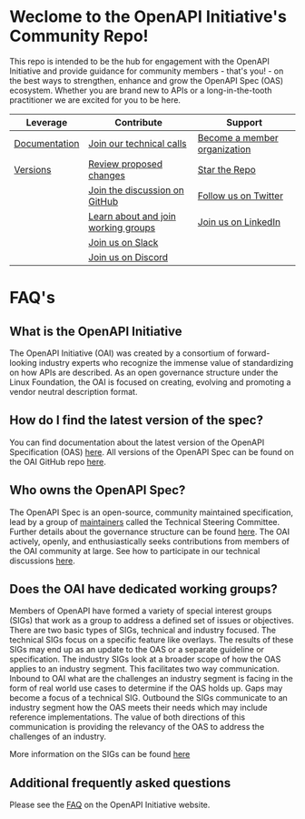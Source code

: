 # Weclome to the OpenAPI Initiative's Community Repo!

This repo is intended to be the hub for engagement with the OpenAPI Initiative and provide guidance for community members - that's you! - on the best ways to strengthen, enhance and grow the OpenAPI Spec (OAS) ecosystem. Whether you are brand new to APIs or a long-in-the-tooth practitioner we are excited for you to be here. 

| Leverage  | Contribute | Support |
| ------------- | ------------- | ------------- |
| [Documentation](https://learn.openapis.org/)  | [Join our technical calls](https://github.com/OAI/OpenAPI-Specification#participation)  | [Become a member organization](https://enrollment.lfx.linuxfoundation.org/?project=openapi) |
| [Versions](https://github.com/OAI/OpenAPI-Specification/releases) | [Review proposed changes](https://github.com/OAI/OpenAPI-Specification/pulls)   | [Star the Repo](https://github.com/OAI/OpenAPI-Specification/stargazers)  |
| | [Join the discussion on GitHub](https://github.com/OAI/OpenAPI-Specification/issues) | [Follow us on Twitter](https://twitter.com/OpenApiSpec) |
| | [Learn about and join working groups](./SPECIAL_INTEREST_GROUPS.md) | [Join us on LinkedIn](https://www.linkedin.com/groups/8556951/) |
| | [Join us on Slack](https://communityinviter.com/apps/open-api/openapi) |
| | [Join us on Discord](https://discord.gg/3kJKfTbZYd) | |


# FAQ's
## What is the OpenAPI Initiative
The OpenAPI Initiative (OAI) was created by a consortium of forward-looking industry experts who recognize the immense value of standardizing on how APIs are described. As an open governance structure under the Linux Foundation, the OAI is focused on creating, evolving and promoting a vendor neutral description format.

## How do I find the latest version of the spec?
You can find documentation about the latest version of the OpenAPI Specification (OAS) [here](https://spec.openapis.org/oas/latest.html). All versions of the OpenAPI Spec can be found on the OAI GitHub repo [here](https://github.com/OAI/OpenAPI-Specification/releases).

## Who owns the OpenAPI Spec?
The OpenAPI Spec is an open-source, community maintained specification, lead by a group of [maintainers](https://github.com/OAI/OpenAPI-Specification/blob/main/MAINTAINERS.md) called the Technical Steering Committee. Further details about the governance structure can be found [here](https://github.com/OAI/OpenAPI-Specification/blob/main/GOVERNANCE.md). The OAI actively, openly, and enthusiastically seeks contributions from members of the OAI community at large. See how to participate in our technical discussions [here](https://github.com/OAI/OpenAPI-Specification#participation).

## Does the OAI have dedicated working groups?
Members of OpenAPI have formed a variety of special interest groups (SIGs) that work as a group to address a defined set of issues or objectives. There are two basic types of SIGs, technical and industry focused. The technical SIGs focus on a specific feature like overlays. The results of these SIGs may end up as an update to the OAS or a separate guideline or specification. The industry SIGs look at a broader scope of how the OAS applies to an industry segment. This facilitates two way communication. Inbound to OAI what are the challenges an industry segment is facing in the form of real world use cases to determine if the OAS holds up. Gaps may become a focus of a technical SIG. Outbound the SIGs communicate to an industry segment how the OAS meets their needs which may include reference implementations. The value of both directions of this communication is providing the relevancy of the OAS to address the challenges of an industry.

More information on the SIGs can be found [here](./SPECIAL_INTEREST_GROUPS.md)

## Additional frequently asked questions
Please see the [FAQ](https://www.openapis.org/faq) on the OpenAPI Initiative website.
